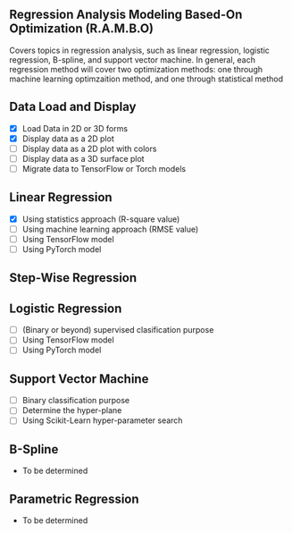 ## Regression Analysis Modeling Based-On Optimization (R.A.M.B.O) ##

Covers topics in regression analysis, such as linear regression, logistic regression, B-spline, and support vector machine. In general, each regression method will cover two optimization methods: one through machine learning optimzaition method, and one through statistical method

## Data Load and Display ##
- [X] Load Data in 2D or 3D forms
- [X] Display data as a 2D plot
- [ ] Display data as a 2D plot with colors
- [ ] Display data as a 3D surface plot
- [ ] Migrate data to TensorFlow or Torch models

## Linear Regression ##
- [X] Using statistics approach (R-square value)
- [ ] Using machine learning approach (RMSE value)
- [ ] Using TensorFlow model
- [ ] Using PyTorch model

## Step-Wise Regression ##

## Logistic Regression ##
- [ ] (Binary or beyond) supervised clasification purpose
- [ ] Using TensorFlow model
- [ ] Using PyTorch model

## Support Vector Machine ##
- [ ] Binary classification purpose
- [ ] Determine the hyper-plane
- [ ] Using Scikit-Learn hyper-parameter search

## B-Spline ##
- To be determined

## Parametric Regression ##
- To be determined

